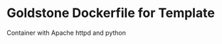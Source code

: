 Goldstone Dockerfile for Template
===============================

Container with Apache httpd and python
